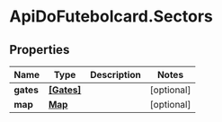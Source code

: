 # ApiDoFutebolcard.Sectors

## Properties
Name | Type | Description | Notes
------------ | ------------- | ------------- | -------------
**gates** | [**[Gates]**](Gates.md) |  | [optional] 
**map** | [**Map**](Map.md) |  | [optional] 


